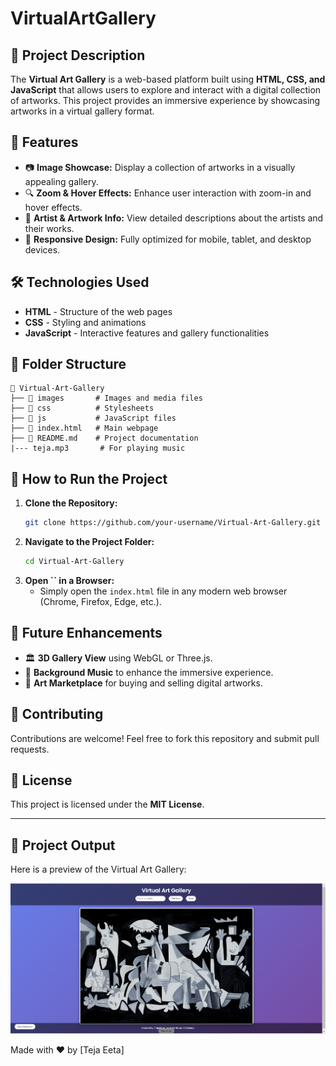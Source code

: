 # VirtualArtGallery

## 🎨 Project Description

The **Virtual Art Gallery** is a web-based platform built using **HTML, CSS, and JavaScript** that allows users to explore and interact with a digital collection of artworks. This project provides an immersive experience by showcasing artworks in a virtual gallery format.

## 🚀 Features

- 📷 **Image Showcase:** Display a collection of artworks in a visually appealing gallery.
- 🔍 **Zoom & Hover Effects:** Enhance user interaction with zoom-in and hover effects.
- 📜 **Artist & Artwork Info:** View detailed descriptions about the artists and their works.
- 📱 **Responsive Design:** Fully optimized for mobile, tablet, and desktop devices.

## 🛠️ Technologies Used

- **HTML** - Structure of the web pages
- **CSS** - Styling and animations
- **JavaScript** - Interactive features and gallery functionalities

## 📂 Folder Structure

```
📂 Virtual-Art-Gallery
├── 📁 images       # Images and media files
├── 📁 css          # Stylesheets
├── 📁 js           # JavaScript files
├── 📄 index.html   # Main webpage
├── 📄 README.md    # Project documentation
|--- teja.mp3       # For playing music
```

## 📌 How to Run the Project

1. **Clone the Repository:**
   ```sh
   git clone https://github.com/your-username/Virtual-Art-Gallery.git
   ```
2. **Navigate to the Project Folder:**
   ```sh
   cd Virtual-Art-Gallery
   ```
3. **Open ****\`\`**** in a Browser:**
   - Simply open the `index.html` file in any modern web browser (Chrome, Firefox, Edge, etc.).

## 🎯 Future Enhancements

- 🏛️ **3D Gallery View** using WebGL or Three.js.
- 🎵 **Background Music** to enhance the immersive experience.
- 🛒 **Art Marketplace** for buying and selling digital artworks.

## 🤝 Contributing

Contributions are welcome! Feel free to fork this repository and submit pull requests.

## 📜 License

This project is licensed under the **MIT License**.

---

## 📸 Project Output
Here is a preview of the Virtual Art Gallery:

![Virtual Art Gallery Preview](output.png)


Made with ❤️ by [Teja Eeta]

